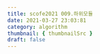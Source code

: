 ```yaml
---
title: scofe2021 009.하위모듈
date: 2021-03-27 23:03:81
category: algorithm
thumbnail: { thumbnailSrc }
draft: false
---
```


